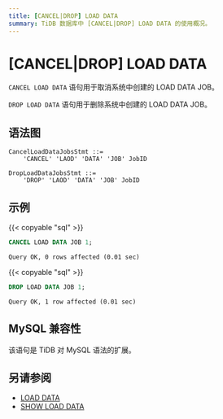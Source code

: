 ```yaml
---
title: [CANCEL|DROP] LOAD DATA
summary: TiDB 数据库中 [CANCEL|DROP] LOAD DATA 的使用概况。
---
```


# [CANCEL|DROP] LOAD DATA

`CANCEL LOAD DATA` 语句用于取消系统中创建的 LOAD DATA JOB。

`DROP LOAD DATA` 语句用于删除系统中创建的 LOAD DATA JOB。

## 语法图

```ebnf+diagram
CancelLoadDataJobsStmt ::=
    'CANCEL' 'LAOD' 'DATA' 'JOB' JobID

DropLoadDataJobsStmt ::=
    'DROP' 'LAOD' 'DATA' 'JOB' JobID
```

## 示例

{{< copyable "sql" >}}

```sql
CANCEL LOAD DATA JOB 1;
```

```
Query OK, 0 rows affected (0.01 sec)
```

{{< copyable "sql" >}}

```sql
DROP LOAD DATA JOB 1;
```

```
Query OK, 1 row affected (0.01 sec)
```

## MySQL 兼容性

该语句是 TiDB 对 MySQL 语法的扩展。

## 另请参阅

* [LOAD DATA](/sql-statements/sql-statement-load-data.md)
* [SHOW LOAD DATA](/sql-statements/sql-statement-show-load-data.md)

